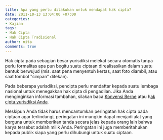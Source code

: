 ```yaml
---
title: Apa yang perlu dilakukan untuk mendapat hak cipta?
date: 2011-10-13 13:04:00 +07:00
categories:
- Kajian
tags:
- Hak Cipta
- Hak Cipta Tradisional
author: nita
comments: true
---
```


Hak cipta pada sebagian besar yurisdiksi melekat secara otomatis tanpa perlu formalitas apa pun begitu suatu ciptaan direalisasikan dalam suatu bentuk berwujud (mis. saat pena menyentuh kertas, saat foto diambil, atau saat tombol "simpan" ditekan).

Pada beberapa yurisdiksi, pencipta perlu mendaftar kepada suatu lembaga nasional untuk menegakkan hak cipta di pengadilan. Jika Anda menginginkan informasi tambahan, silakan baca [Konvensi Berne](http://www.wipo.int/treaties/en/ip/berne/trtdocs_wo001.html) atau h[ak cipta yurisdiksi Anda](http://www.wipo.int/clea/en/).

Meskipun Anda tidak harus mencantumkan peringatan hak cipta pada ciptaan agar terlindungi, peringatan ini mungkin dapat menjadi alat yang berguna untuk memberikan tanda secara jelas kepada orang lain bahwa karya tersebut adalah milik Anda. Peringatan ini juga memberitahukan kepada publik siapa yang perlu dihubungi untuk suatu ciptaan.
